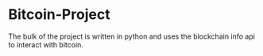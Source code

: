 # Bitcoin-Project

The bulk of the project is written in python and uses the blockchain info api to interact with bitcoin.
